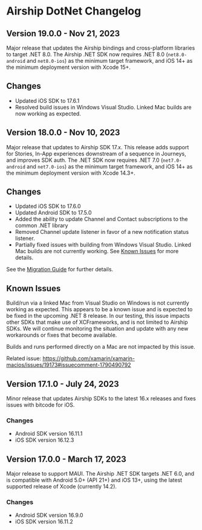# Airship DotNet Changelog

## Version 19.0.0 - Nov 21, 2023
Major release that updates the Airship bindings and cross-platform libraries to target .NET 8.0. The Airship .NET SDK now requires .NET 8.0 (`net8.0-android` and `net8.0-ios`) as the minimum target framework, and iOS 14+ as the minimum deployment version with Xcode 15+.

## Changes
- Updated iOS SDK to 17.6.1
- Resolved build issues in Windows Visual Studio. Linked Mac builds are now working as expected.

## Version 18.0.0 - Nov 10, 2023
Major release that updates to Airship SDK 17.x. This release adds support for Stories, In-App experiences downstream of a sequence in Journeys, and improves SDK auth. The .NET SDK now requires .NET 7.0 (`net7.0-android` and `net7.0-ios`) as the minimum target framework, and iOS 14+ as the minimum deployment version with Xcode 14.3+.

## Changes
- Updated iOS SDK to 17.6.0
- Updated Android SDK to 17.5.0
- Added the ability to update Channel and Contact subscriptions to the common .NET library
- Removed Channel update listener in favor of a new notification status listener.
- Partially fixed issues with building from Windows Visual Studio. Linked Mac builds are not currently working. See [Known Issues](#known-issues) for more details.

See the [Migration Guide](https://github.com/urbanairship/airship-dotnet/tree/main/MIGRATION.md) for further details.

## Known Issues
Build/run via a linked Mac from Visual Studio on Windows is not currently working as expected. This appears to be a known issue and is expected to be fixed in the upcoming .NET 8 release. In our testing, this issue impacts other SDKs that make use of XCFrameworks, and is not limited to Airship SDKs. We will continue monitoring the situation and update with any new workarounds or fixes that become available.

Builds and runs performed directly on a Mac are not impacted by this issue.

Related issue: https://github.com/xamarin/xamarin-macios/issues/19173#issuecomment-1790490792

## Version 17.1.0 - July 24, 2023
Minor release that updates Airship SDKs to the latest 16.x releases and fixes issues with bitcode for iOS.

### Changes
- Android SDK version 16.11.1
- iOS SDK version 16.12.3

## Version 17.0.0 - March 17, 2023
Major release to support MAUI. The Airship .NET SDK targets .NET 6.0, and is compatible with
Android 5.0+ (API 21+) and iOS 13+, using the latest supported release of Xcode (currently 14.2).

### Changes
- Android SDK version 16.9.0
- iOS SDK version 16.11.2

